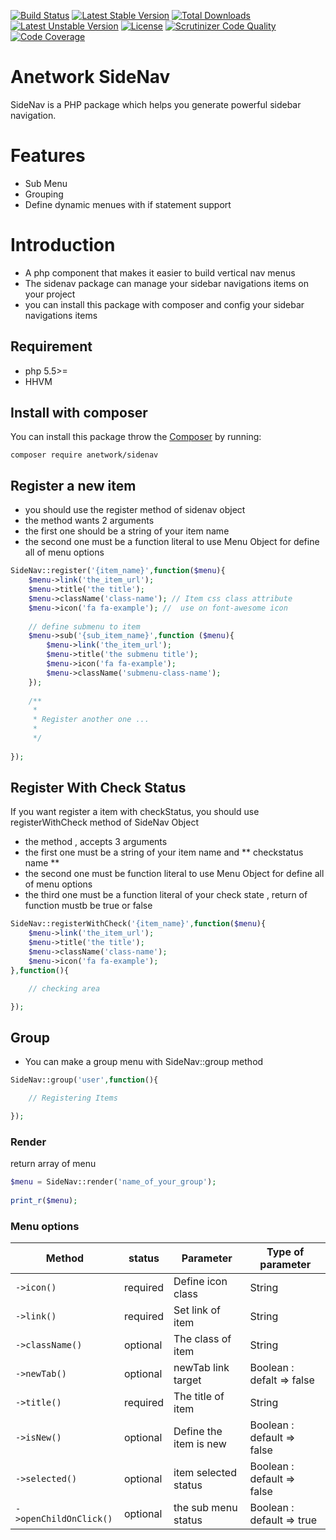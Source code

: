 [![Build Status](https://travis-ci.org/anetwork/sidenav.svg?branch=master)](https://travis-ci.org/anetwork/sidenav)
[![Latest Stable Version](https://poser.pugx.org/anetwork/sidenav/v/stable)](https://packagist.org/packages/anetwork/sidenav)
[![Total Downloads](https://poser.pugx.org/anetwork/sidenav/downloads)](https://packagist.org/packages/anetwork/sidenav)
[![Latest Unstable Version](https://poser.pugx.org/anetwork/sidenav/v/unstable)](//packagist.org/packages/anetwork/sidenav)
[![License](https://poser.pugx.org/anetwork/sidenav/license)](https://packagist.org/packages/anetwork/sidenav)
[![Scrutinizer Code Quality](https://scrutinizer-ci.com/g/anetwork/sidenav/badges/quality-score.png?b=master)](https://scrutinizer-ci.com/g/anetwork/sidenav/?branch=master)
[![Code Coverage](https://scrutinizer-ci.com/g/anetwork/sidenav/badges/coverage.png?b=master)](https://scrutinizer-ci.com/g/anetwork/sidenav/?branch=master)

# Anetwork SideNav
SideNav is a PHP package which helps you generate powerful sidebar navigation.

# Features

* Sub Menu
* Grouping 
* Define dynamic menues with if statement support

# Introduction
* A php component that makes it easier to build vertical nav menus
* The sidenav package can manage your sidebar navigations items on your project
* you can install this package with composer and config your sidebar navigations items

## Requirement
* php 5.5>=
* HHVM

## Install with composer

You can install this package throw the [Composer](http://getcomposer.org) by running:

```
composer require anetwork/sidenav
```

## Register a new item
* you should use the register method of sidenav object
* the method wants 2 arguments
* the first one should be a string of your item name
* the second one must be a function literal to use Menu Object for define all of menu options

```php
SideNav::register('{item_name}',function($menu){
    $menu->link('the_item_url');
    $menu->title('the title');
    $menu->className('class-name'); // Item css class attribute
    $menu->icon('fa fa-example'); //  use on font-awesome icon
    
    // define submenu to item
    $menu->sub('{sub_item_name}',function ($menu){
        $menu->link('the_item_url');
        $menu->title('the submenu title');
        $menu->icon('fa fa-example');
        $menu->className('submenu-class-name');
    });
    
    /**
     * 
     * Register another one ...
     *
     */
    
});
```

## Register With Check Status
If you want register a item with checkStatus, you should use registerWithCheck method of SideNav Object
* the method , accepts 3 arguments
* the first one must be a string of your item name and ** checkstatus name **
* the second one must be function literal to use Menu Object for define all of menu options
* the third one must be a function literal of your check state , return of function mustb be true or false

```php
SideNav::registerWithCheck('{item_name}',function($menu){
    $menu->link('the_item_url');
    $menu->title('the title');
    $menu->className('class-name');
    $menu->icon('fa fa-example');    
},function(){

    // checking area

});
```

## Group
* You can make a group menu with SideNav::group method

```php
SideNav::group('user',function(){

    // Registering Items

});
```

### Render
return array of menu

```php
$menu = SideNav::render('name_of_your_group');
    
print_r($menu);
```

### Menu options

| Method  | status | Parameter | Type of parameter | 
| ------- | ------ | --------- | -------- |
| `->icon()` | required | Define icon class | String |
| `->link()` | required | Set link of item | String |
| `->className()` | optional | The class of item | String |
| `->newTab()` | optional | newTab link target | Boolean : defalt => false |
| `->title()` | required | The title of item | String |
| `->isNew()` | optional | Define the item is new | Boolean : default => false |
| `->selected()` | optional | item selected status | Boolean : default => false |
| `->openChildOnClick()` | optional | the sub menu status | Boolean : default => true |
